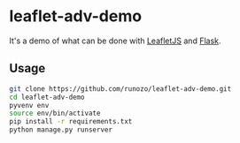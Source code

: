 # leaflet-adv-demo
It's a demo of what can be done with [LeafletJS](http://leafletjs.com/) and [Flask](http://flask.pocoo.org/).

## Usage
```bash
git clone https://github.com/runozo/leaflet-adv-demo.git
cd leaflet-adv-demo
pyvenv env
source env/bin/activate
pip install -r requirements.txt
python manage.py runserver
```


